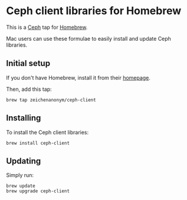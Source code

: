 # Ceph client libraries for Homebrew

This is a [Ceph][] tap for [Homebrew][].

Mac users can use these formulae to easily install and update Ceph libraries.

## Initial setup

If you don't have Homebrew, install it from their [homepage][homebrew].

Then, add this tap:

```
brew tap zeichenanonym/ceph-client
```

## Installing

To install the Ceph client libraries:

```
brew install ceph-client
```

## Updating

Simply run:

```
brew update
brew upgrade ceph-client
```

[homebrew]: http://brew.sh/
[ceph]: https://ceph.com/